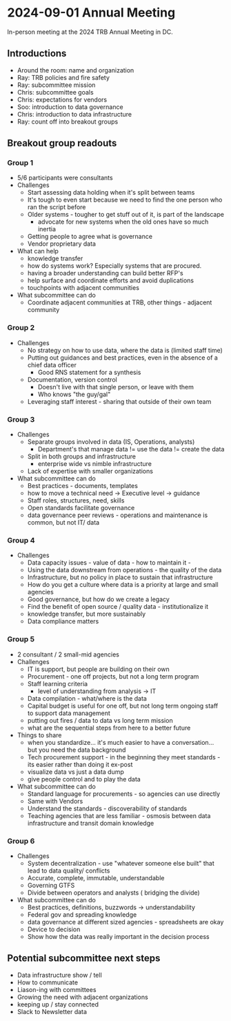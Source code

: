 # 2024-09-01 Annual Meeting

In-person meeting at the 2024 TRB Annual Meeting in DC.

## Introductions

- Around the room: name and organization
- Ray: TRB policies and fire safety
- Ray: subcommittee mission
- Chris: subcommittee goals
- Chris: expectations for vendors
- Soo: introduction to data governance
- Chris: introduction to data infrastructure
- Ray: count off into breakout groups

## Breakout group readouts

### Group 1

- 5/6 participants were consultants
- Challenges
  - Start assessing data holding when it's split between teams
  - It's tough to even start because we need to find the one person who ran the script before
  - Older systems - tougher to get stuff out of it, is part of the landscape
    - advocate for new systems when the old ones have so much inertia
  - Getting people to agree what is governance
  - Vendor proprietary data
- What can help
  - knowledge transfer
  - how do systems work? Especially systems that are procured.
  - having a broader understanding can build better RFP's
  - help surface and coordinate efforts and avoid duplications
  - touchpoints with adjacent communities
- What subcommittee can do
  - Coordinate adjacent communities at TRB, other things - adjacent community

### Group 2

- Challenges
  - No strategy on how to use data, where the data is (limited staff time)
  - Putting out guidances and best practices, even in the absence of a chief data officer
    - Good RNS statement for a synthesis
  - Documentation, version control
    - Doesn't live with that single person, or leave with them
    - Who knows "the guy/gal"
  - Leveraging staff interest - sharing that outside of their own team

### Group 3

- Challenges
  - Separate groups involved in data (IS, Operations, analysts)
    - Department's that manage data != use the data != create the data
  - Split in both groups and infrastructure
    - enterprise wide vs nimble infrastructure
  - Lack of expertise with smaller organizations
- What subcommittee can do
  - Best practices - documents, templates
  - how to move a technical need -> Executive level -> guidance
  - Staff roles, structures, need, skills
  - Open standards facilitate governance
  - data governance peer reviews - operations and maintenance is common, but not IT/ data

### Group 4

- Challenges
  - Data capacity issues - value of data - how to maintain it -
  - Using the data downstream from operations - the quality of the data
  - Infrastructure, but no policy in place to sustain that infrastructure
  - How do you get a culture where data is a priority at large and small agencies
  - Good governance, but how do we create a legacy
  - Find the benefit of open source / quality data - institutionalize it
  - knowledge transfer, but more sustainably
  - Data compliance matters

### Group 5

- 2 consultant / 2 small-mid agencies
- Challenges
  - IT is support, but people are building on their own
  - Procurement - one off projects, but not a long term program
  - Staff learning criteria
    - level of understanding from analysis -> IT
  - Data compilation - what/where is the data
  - Capital budget is useful for one off, but not long term ongoing staff to support data management
  - putting out fires / data to data vs long term mission
  - what are the sequential steps from here to a better future
- Things to share
  - when you standardize... it's much easier to have a conversation... but you need the data background
  - Tech procurement support - in the beginning they meet standards - its easier rather than doing it ex-post
  - visualize data vs just a data dump
  - give people control and to play the data
- What subcommittee can do
  - Standard language for procurements - so agencies can use directly
  - Same with Vendors
  - Understand the standards - discoverability of standards
  - Teaching agencies that are less familiar - osmosis between data infrastructure and transit domain knowledge

### Group 6

- Challenges
  - System decentralization - use "whatever someone else built" that lead to data quality/ conflicts
  - Accurate, complete, immutable, understandable
  - Governing GTFS
  - Divide between operators and analysts ( bridging the divide)
- What subcommittee can do
  - Best practices, definitions, buzzwords -> understandability
  - Federal gov and spreading knowledge
  - data governance at different sized agencies - spreadsheets are okay
  - Device to decision
  - Show how the data was really important in the decision process

## Potential subcommittee next steps

- Data infrastructure show / tell
- How to communicate
- Liason-ing with committees
- Growing the need with adjacent organizations
- keeping up / stay connected
- Slack to Newsletter data